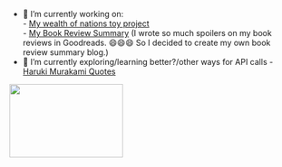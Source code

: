 - 🌱 I’m currently working on: <br>
            - <a href="https://safventure.live" target="_blank">My wealth of nations toy project</a> <br>
            - <a href="http://safventure.tech" target="_blank">My Book Review Summary</a> (I wrote so much spoilers on my book reviews in Goodreads. 😄😄😄 So I decided to create my                own book review summary blog.)  
- 🔭 I’m currently exploring/learning better?/other ways for API calls - <a href="https://haruki-murakami-quotes.herokuapp.com/api/v1/quotes" target="_blank">Haruki Murakami Quotes</a>

<img src="https://media.giphy.com/media/FPbnShq1h1IS5FQyPD/giphy.gif" width="200" height="130">

<!--
**jsafe00/jsafe00** is a ✨ _special_ ✨ repository because its `README.md` (this file) appears on your GitHub profile.

Here are some ideas to get you started:

- 🔭 I’m currently working on ...
- 🌱 I’m currently learning ...
- 👯 I’m looking to collaborate on ...
- 🤔 I’m looking for help with ...
- 💬 Ask me about ...
- 📫 How to reach me: ...
- 😄 Pronouns: ...
- ⚡ Fun fact: ...
-->
